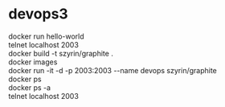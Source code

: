 # devops3  
docker run hello-world  
telnet localhost 2003  
docker build -t szyrin/graphite .  
docker images  
docker run -it -d -p 2003:2003 --name devops szyrin/graphite  
docker ps  
docker ps -a  
telnet localhost 2003  
